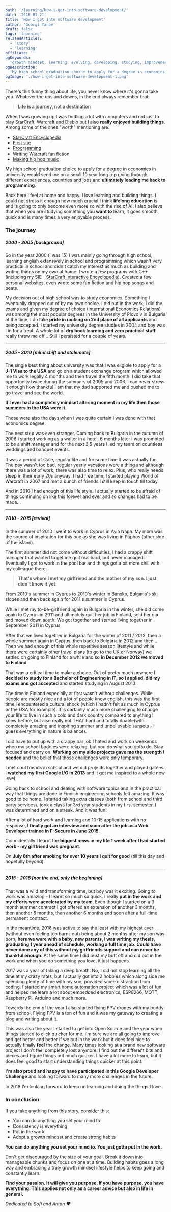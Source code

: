 ```yaml
---
path: '/learning/how-i-got-into-software-development/'
date: '2018-01-21'
title: 'How I got into software development'
author: 'Georgi Yanev'
draft: false
tags: 'learning'
relatedArticles:
  - 'story'
  - 'learning'
affiliate: ''
ogKeywords:
  'growth mindset, learning, evolving, developing, studying, improvement, goal list, progress, taking a look back, looking ahead, 2018, contribute to open source, google developer challenge scholarship, web dev, smart home automation, passion, grow, github, constant learning, life-long learning, story, journey, life, experience'
ogDescription:
  'My high school graduation choice to apply for a degree in economics in university would send me on a small 10 year long trip going through different experiences, countries and jobs and ultimately leading me back to programming.'
ogImage: './how-i-got-into-software-development-1.png'
---
```


There's this funny thing about life, you never know where it's gonna take you. Whatever the ups and downs, in the end always remember that:

> **Life is a journey, not a destination**

When I was growing up I was fiddling a lot with computers and not just to play StarCraft, Warcraft and Diablo but I also **really enjoyed building things**. Among some of the ones "worth" mentioning are:

- [StarCraft Encyclopedia][2]
- [First site][1]
- [Programming][1]
- [Writing Warcraft fan fiction][3]
- [Making hip hop music][4]

My high school graduation choice to apply for a degree in economics in university would send me on a small 10 year long trip going through different experiences, countries and jobs and **ultimately leading me back to programming**.

Back here I feel at home and happy. I love learning and building things. I could not stress it enough how much crucial I think **lifelong education** is and is going to only become even more so with the rise of AI. I also believe that when you are studying something you **want to** learn, it goes smooth, quick and is many times a very enjoyable process.

### The journey

##### 2000 - 2005 [background]

So in the year 2000 (i was 15) I was mainly going through high school, learning english extensively in school and programming which wasn't very practical in school and didn't catch my interest as much as building and writing things on my own at home.
I wrote a few programs with C++ (including my SIE - [StarCraft Interactive Encyclopedia][5]). Created a few personal websites, even wrote some fan fiction and hip hop songs and beats.

My decision out of high school was to study economics. Something I eventually dropped out of by my own choice. I did put in the work, I did the exams and given my degree of choice (International Economics Relations) was among the most popular degrees in the University of Plovdiv in Bulgaria at the time, I do take **pride in ranking on 2nd place of all applicants** and being accepted. I started my university degree studies in 2004 and boy was I in for a treat. A whole lot of **dry book learning and zero practical stuff** really threw me off... Still I persisted for a couple of years.

---

##### 2005 - 2010 [mind shift and stalemate]

The single best thing about university was that I was eligible to apply for a **J-1 Visa to the USA** and go on a student exchange program which allowed me to work legally 4 months and then travel the fifth month. I did take that opportunity twice during the summers of 2005 and 2006. I can never stress it enough how thankful I am that my dad supported me and pushed me to go travel and see the world.

**If I ever had a completely mindset altering moment in my life then those summers in the USA were it.**

Those were also the days when I was quite certain I was done with that economics degree.

The next step was even stranger. Coming back to Bulgaria in the autumn of 2006 I started working as a waiter in a hotel. 6 months later I was promoted to be a shift manager and for the next 3,5 years I led my team on countless weddings and banquet events.

It was a period of stale, regular life and for some time it was actually fun. The pay wasn't too bad, regular yearly vacations were a thing and although there was a lot of work, there was also time to relax. Plus, who really needs sleep in their early 20s anyway. I had free time, I started playing World of Warcraft in 2007 and met a bunch of friends I still keep in touch till today.

And in 2010 I had enough of this life style. I actually started to be afraid of things continuing on like this forever and ever and so changes had to be made...

---

##### 2010 - 2015 [revival]

In the summer of 2010 I went to work in Cyprus in Ayia Napa. My mom was the source of inspiration for this one as she was living in Paphos (other side of the island).

The first summer did not come without difficulties, I had a crappy shift manager that wanted to get me quit real hard, but never managed. Eventually I got to work in the pool bar and things got a bit more chill with my colleague there.

> **That's where I met my girlfriend and the mother of my son. I just didn't know it yet.**

From 2010's summer in Cyprus to 2010's winter in Bansko, Bulgaria's ski slopes and then back again for 2011's summer in Cyprus.

While I met my to-be-girlfriend again in Bulgaria in the winter, she did come again to Cyprus in 2011 and ultimately quit her job in Finland, sold her car and moved down south. We got together and started living together in September 2011 in Cyprus.

After that we lived together in Bulgaria for the winter of 2011 / 2012, then a whole summer again in Cyprus, then back to Bulgaria in 2012 and then ...
Then we had enough of this whole repetitive season lifestyle and while there were certainly other travel plans (to go to the UK or Norway) we settled on going to Finland for a while and so **in December 2012 we moved to Finland**.

That was a critical time to make a choice. Out of pretty much nowhere I **decided to study for a Bachelor of Engineering in IT, so I applied, did my exams and got accepted** and started studying in August 2013.

The time in Finland especially at first wasn't without challenges. While people are mostly nice and a lot of people know english, this was the first time I encountered a cultural shock (which I hadn't felt as much in Cyprus or the USA for example). It is certainly much more challenging to change your life to live in such a cold and dark country compared to anything I knew before, but also really not THAT hard and totally doable(with completely amazing and inspiring summer and unbelievable sunsets - I guess everything in nature is balance).

I did have to put up with a crappy bar job I hated and work on weekends when my school buddies were relaxing, but you do what you gotta do. Stay focused and carry on. **Working on my side projects gave me the strength I needed** and the belief that those challenges were only temporary.

I met cool friends in school and we did projects together and played games. I **watched my first Google I/O in 2013** and it got me inspired to a whole new level.

Going back to school and dealing with software topics and in the practical way that things are done in Finnish engineering schools felt amazing. It was good to be home.
I started taking extra classes (both from school and third party services), took a class for 3rd year students in my first semester. I was determined and on a streak. And it was fun!

After a lot of hard work and learning and 10-15 applications with no response, **I finally got an interview and soon after the job as a Web Developer trainee in F-Secure in June 2015**.

Coincidentally I learnt the **biggest news in my life 1 week after I had started work - my girlfriend was pregnant**.

On **July 8th after smoking for over 10 years I quit for good** (till this day and hopefully beyond).

---

##### 2015 - 2018 [not the end, only the beginning]

That was a wild and transforming time, but boy was it exciting. Going to work was amazing - I learnt so much so quick. I really **put in the work and my efforts were accelerated by my team**. Even though I started on a 3 month summer contract I got offered an extension of another 3 months, then another 6 months, then another 6 months and soon after a full-time permanent contract.

In the meantime, 2016 was active to say the least with my highest ever (without even feeling too burnt-out) being about 2 months after my son was born, **here we were with a baby, new parents, I was writing my thesis, graduating 1 year ahead of schedule, working a full time job**. **Could have never done any of this without my girlfriends support and can never be thankful enough**. At the same time I did bust my butt off and did put in the work and when you do something you love, it just happens.

2017 was a year of taking a deep breath. No, I did not stop learning all the time at my crazy rates, but I actually got into 2 hobbies which along side me spending plenty of time with my son, provided some distraction from coding. I started my [smart home automation project][6] which was a lot of fun and helped me learn a lot about embedded electronics, ESP8266, MQTT, Raspberry Pi, Arduino and much more.

Towards the end of the year I also started flying FPV drones with my buddy from school. Flying FPV is a ton of fun and it was my gateway to creating a blog and [writing about it][7].

This was also the year I started to get into Open Source and the year when things started to click quicker for me. I'm sure we are all going to improve and get better and better if we put in the work but it does feel nice to actually finally **feel** the change. Many times looking at a brand new software project I don't feel completely lost anymore. I find out the different bits and pieces and figure things out much quicker. I have a lot more to learn, but it does feel good to start understanding things quicker at this point.

**I'm also proud and happy to have participated in this Google Developer Challenge** and looking forward to many more challenges in the future.

In 2018 I'm looking forward to keep on learning and doing the things I love.

### In conclusion

If you take anything from this story, consider this:

- You can do anything you set your mind to
- Consistency is everything
- Put in the work
- Adopt a growth mindset and create strong habits

**You can do anything you set your mind to. You just gotta put in the work.**

Don't get discouraged by the size of your goal. Break it down into manageable chunks and focus on one at a time. Building habits goes a long way and embracing a truly growth mindset lifestyle helps to keep going and constantly learn.

**Find your passion. It will give you purpose. If you have purpose, you have everything. This applies not only as a career advice but also in life in general.**

_Dedicated to Sofi and Anton ❤️_

[0]: Linkslist
[1]: /eternal-archives/my-first-site-and-programs/
[2]: /eternal-archives/starcraft-encyclopedia/
[3]: /eternal-archives/fiction/sargeras-tomb/
[4]: /eternal-archives/music/
[5]: /sie.exe
[6]: /smart-home/living-with-smart-home-automation
[7]: /fpv/getting-started-with-fpv-drones
